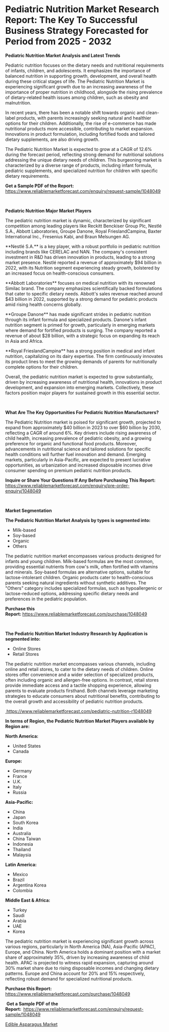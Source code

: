 <p><h1>Pediatric Nutrition Market Research Report: The Key To Successful Business Strategy Forecasted for Period from 2025 - 2032</h1></p><p><strong>Pediatric Nutrition Market Analysis and Latest Trends</strong></p>
<p><p>Pediatric nutrition focuses on the dietary needs and nutritional requirements of infants, children, and adolescents. It emphasizes the importance of balanced nutrition in supporting growth, development, and overall health during these critical stages of life. The Pediatric Nutrition Market is experiencing significant growth due to an increasing awareness of the importance of proper nutrition in childhood, alongside the rising prevalence of dietary-related health issues among children, such as obesity and malnutrition.</p><p>In recent years, there has been a notable shift towards organic and clean-label products, with parents increasingly seeking natural and healthier options for their children. Additionally, the rise of e-commerce has made nutritional products more accessible, contributing to market expansion. Innovations in product formulation, including fortified foods and tailored dietary supplements, are also driving growth.</p><p>The Pediatric Nutrition Market is expected to grow at a CAGR of 12.6% during the forecast period, reflecting strong demand for nutritional solutions addressing the unique dietary needs of children. This burgeoning market is characterized by a diverse range of products, including infant formula, pediatric supplements, and specialized nutrition for children with specific dietary requirements.</p></p>
<p><strong>Get a Sample PDF of the Report:&nbsp;</strong> <a href="https://www.reliablemarketforecast.com/enquiry/request-sample/1048049?utm_campaign=2730&utm_medium=2&utm_source=Github&utm_content=ia&utm_term=07042025&utm_id=pediatric-nutrition">https://www.reliablemarketforecast.com/enquiry/request-sample/1048049</a></p>
<p>&nbsp;</p>
<p><strong>Pediatric Nutrition Major Market Players</strong></p>
<p><p>The pediatric nutrition market is dynamic, characterized by significant competition among leading players like Reckitt Benckiser Group Plc, Nestlé S.A., Abbott Laboratories, Groupe Danone, Royal FrieslandCampina, Baxter International Inc., Fresenius Kabi, and Braun Melsungen AG.</p><p>**Nestlé S.A.** is a key player, with a robust portfolio in pediatric nutrition including brands like CERELAC and NAN. The company's consistent investment in R&D has driven innovation in products, leading to a strong market presence. Nestlé reported a revenue of approximately $94 billion in 2022, with its Nutrition segment experiencing steady growth, bolstered by an increased focus on health-conscious consumers.</p><p>**Abbott Laboratories** focuses on medical nutrition with its renowned Similac brand. The company emphasizes scientifically backed formulations that cater to specific dietary needs. Abbott's sales revenue reached around $43 billion in 2022, supported by a strong demand for pediatric products amid rising health concerns globally.</p><p>**Groupe Danone** has made significant strides in pediatric nutrition through its infant formula and specialized products. Danone's infant nutrition segment is primed for growth, particularly in emerging markets where demand for fortified products is surging. The company reported a revenue of about $28 billion, with a strategic focus on expanding its reach in Asia and Africa.</p><p>**Royal FrieslandCampina** has a strong position in medical and infant nutrition, capitalizing on its dairy expertise. The firm continuously innovates its product lines to meet the growing demands of parents for nutritionally complete options for their children.</p><p>Overall, the pediatric nutrition market is expected to grow substantially, driven by increasing awareness of nutritional health, innovations in product development, and expansion into emerging markets. Collectively, these factors position major players for sustained growth in this essential sector.</p></p>
<p>&nbsp;</p>
<p><strong>What Are The Key Opportunities For Pediatric Nutrition Manufacturers?</strong></p>
<p><p>The Pediatric Nutrition market is poised for significant growth, projected to expand from approximately $40 billion in 2023 to over $60 billion by 2030, reflecting a CAGR of around 6%. Key drivers include rising awareness of child health, increasing prevalence of pediatric obesity, and a growing preference for organic and functional food products. Moreover, advancements in nutritional science and tailored solutions for specific health conditions will further fuel innovation and demand. Emerging markets, particularly in Asia-Pacific, are expected to present lucrative opportunities, as urbanization and increased disposable incomes drive consumer spending on premium pediatric nutrition products.</p></p>
<p><strong>Inquire or Share Your Questions If Any Before Purchasing This Report:</strong> <a href="https://www.reliablemarketforecast.com/enquiry/pre-order-enquiry/1048049?utm_campaign=2730&utm_medium=2&utm_source=Github&utm_content=ia&utm_term=07042025&utm_id=pediatric-nutrition">https://www.reliablemarketforecast.com/enquiry/pre-order-enquiry/1048049</a></p>
<p>&nbsp;</p>
<p><strong>Market Segmentation</strong></p>
<p><strong>The Pediatric Nutrition Market Analysis by types is segmented into:</strong></p>
<p><ul><li>Milk-based</li><li>Soy-based</li><li>Organic</li><li>Others</li></ul></p>
<p><p>The pediatric nutrition market encompasses various products designed for infants and young children. Milk-based formulas are the most common, providing essential nutrients from cow's milk, often fortified with vitamins and minerals. Soy-based formulas are alternative options, suitable for lactose-intolerant children. Organic products cater to health-conscious parents seeking natural ingredients without synthetic additives. The "Others" category includes specialized formulas, such as hypoallergenic or lactose-reduced options, addressing specific dietary needs and preferences in the pediatric population.</p></p>
<p><strong>Purchase this Report:&nbsp;</strong><a href="https://www.reliablemarketforecast.com/purchase/1048049?utm_campaign=2730&utm_medium=2&utm_source=Github&utm_content=ia&utm_term=07042025&utm_id=pediatric-nutrition">https://www.reliablemarketforecast.com/purchase/1048049</a></p>
<p>&nbsp;</p>
<p><strong>The Pediatric Nutrition Market Industry Research by Application is segmented into:</strong></p>
<p><ul><li>Online Stores</li><li>Retail Stores</li></ul></p>
<p><p>The pediatric nutrition market encompasses various channels, including online and retail stores, to cater to the dietary needs of children. Online stores offer convenience and a wider selection of specialized products, often including organic and allergen-free options. In contrast, retail stores provide immediate access and a tactile shopping experience, allowing parents to evaluate products firsthand. Both channels leverage marketing strategies to educate consumers about nutritional benefits, contributing to the overall growth and accessibility of pediatric nutrition products.</p></p>
<p><a href="https://www.reliablemarketforecast.com/pediatric-nutrition-r1048049?utm_campaign=2730&utm_medium=2&utm_source=Github&utm_content=ia&utm_term=07042025&utm_id=pediatric-nutrition">&nbsp;https://www.reliablemarketforecast.com/pediatric-nutrition-r1048049</a></p>
<p><strong>In terms of Region, the Pediatric Nutrition Market Players available by Region are:</strong></p>
<p>
    <p> <strong> North America: </strong>
        <ul>
            <li>United States</li>
            <li>Canada</li>
        </ul>
        </p> 
    <p> <strong> Europe: </strong>
        <ul>
            <li>Germany</li>
            <li>France</li>
            <li>U.K.</li>
            <li>Italy</li>
            <li>Russia</li>
        </ul>
        </p> 
    <p> <strong> Asia-Pacific: </strong>
        <ul>
            <li>China</li>
            <li>Japan</li>
            <li>South Korea</li>
            <li>India</li>
            <li>Australia</li>
            <li>China Taiwan</li>
            <li>Indonesia</li>
            <li>Thailand</li>
            <li>Malaysia</li>
        </ul>
        </p> 
    <p> <strong> Latin America: </strong>
        <ul>
            <li>Mexico</li>
            <li>Brazil</li>
            <li>Argentina Korea</li>
            <li>Colombia</li>
        </ul>
        </p> 
    <p> <strong> Middle East & Africa: </strong>
        <ul>
            <li>Turkey</li>
            <li>Saudi</li>
            <li>Arabia</li>
            <li>UAE</li>
            <li>Korea</li>
        </ul>
    </p>
    </p>
<p><p>The pediatric nutrition market is experiencing significant growth across various regions, particularly in North America (NA), Asia-Pacific (APAC), Europe, and China. North America holds a dominant position with a market share of approximately 35%, driven by increasing awareness of child health. APAC is projected to witness rapid expansion, capturing around 30% market share due to rising disposable incomes and changing dietary patterns. Europe and China account for 20% and 15% respectively, reflecting robust demand for specialized nutritional products.</p></p>
<p><strong>Purchase this Report: </strong><a href="https://www.reliablemarketforecast.com/purchase/1048049?utm_campaign=2730&utm_medium=2&utm_source=Github&utm_content=ia&utm_term=07042025&utm_id=pediatric-nutrition">https://www.reliablemarketforecast.com/purchase/1048049</a></p>
<p>&nbsp;<strong>Get a Sample PDF of the Report:&nbsp;&nbsp;</strong><a href="https://www.reliablemarketforecast.com/enquiry/request-sample/1048049?utm_campaign=2730&utm_medium=2&utm_source=Github&utm_content=ia&utm_term=07042025&utm_id=pediatric-nutrition">https://www.reliablemarketforecast.com/enquiry/request-sample/1048049</a></p>
<p><strong></strong></p>
<p><p><a href="https://github.com/benhaeneye/Market-Research-Report-List-1/blob/main/edible-asparagus-market.md?utm_campaign=2730&utm_medium=2&utm_source=Github&utm_content=ia&utm_term=07042025&utm_id=pediatric-nutrition">Edible Asparagus Market</a></p></p>